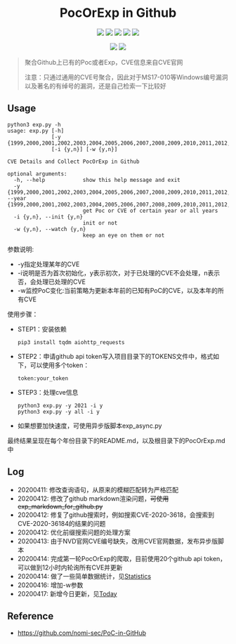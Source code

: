 <h1 align="center">PocOrExp in Github</h1>

<p align="center">
  <img      src="https://img.shields.io/badge/python-3.6-blue"/>
  <img      src="https://img.shields.io/github/stars/ycdxsb/PocOrExp_in_Github"/>  
  <img      src="https://img.shields.io/github/forks/ycdxsb/PocOrExp_in_Github"/> 
  <img      src="https://img.shields.io/github/issues/ycdxsb/PocOrExp_in_Github"/> 
  <img      src="https://img.shields.io/github/license/ycdxsb/PocOrExp_in_Github"/> 
</p>
<p align="center">
<img      src="https://img.shields.io/github/commit-activity/m/ycdxsb/PocOrExp_in_Github"/>
<img      src="https://img.shields.io/github/last-commit/ycdxsb/PocOrExp_in_Github"/>
</p>     

> 聚合Github上已有的Poc或者Exp，CVE信息来自CVE官网
>
> 注意：只通过通用的CVE号聚合，因此对于MS17-010等Windows编号漏洞以及著名的有绰号的漏洞，还是自己检索一下比较好

## Usage

```
python3 exp.py -h
usage: exp.py [-h]
              [-y {1999,2000,2001,2002,2003,2004,2005,2006,2007,2008,2009,2010,2011,2012,2013,2014,2015,2016,2017,2018,2019,2020,2021,all}]
              [-i {y,n}] [-w {y,n}]

CVE Details and Collect PocOrExp in Github

optional arguments:
  -h, --help            show this help message and exit
  -y {1999,2000,2001,2002,2003,2004,2005,2006,2007,2008,2009,2010,2011,2012,2013,2014,2015,2016,2017,2018,2019,2020,2021,all}, --year {1999,2000,2001,2002,2003,2004,2005,2006,2007,2008,2009,2010,2011,2012,2013,2014,2015,2016,2017,2018,2019,2020,2021,all}
                        get Poc or CVE of certain year or all years
  -i {y,n}, --init {y,n}
                        init or not
  -w {y,n}, --watch {y,n}
                        keep an eye on them or not
```
参数说明:
- -y指定处理某年的CVE
- -i说明是否为首次初始化，y表示初次，对于已处理的CVE不会处理，n表示否，会处理已处理的CVE
- -w监控PoC变化:当前策略为更新本年前的已知有PoC的CVE，以及本年的所有CVE

使用步骤：
- STEP1：安装依赖

  ```
  pip3 install tqdm aiohttp_requests
  ```

- STEP2：申请github api token写入项目目录下的TOKENS文件中，格式如下，可以使用多个token：

  ```
  token:your_token
  ```

- STEP3：处理cve信息

  ```
  python3 exp.py -y 2021 -i y
  python3 exp.py -y all -i y
  ```

- 如果想要加快速度，可使用异步版脚本exp_async.py

最终结果呈现在每个年份目录下的README.md，以及根目录下的PocOrExp.md中


## Log
- 20200411: 修改查询语句，从原来的模糊匹配转为严格匹配
- 20200412: 修改了github markdown渲染问题，~~可使用exp_markdown_for_github.py~~
- 20200412: 修复了github搜索时，例如搜索CVE-2020-3618，会搜索到CVE-2020-36184的结果的问题
- 20200412: 优化前缀搜索问题的处理方案
- 20200413: 由于NVD官网CVE编号缺失，改用CVE官网数据，发布异步版脚本
- 20200414: 完成第一轮PocOrExp的爬取，目前使用20个github api token，可以做到12小时内轮询所有CVE并更新
- 20200414: 做了一些简单数据统计，见[Statistics](https://github.com/ycdxsb/PocOrExp_in_Github/tree/main/Statistics/README.md)
- 20200416: 增加-w参数
- 20200417: 新增今日更新，见[Today](https://github.com/ycdxsb/PocOrExp_in_Github/tree/main/Today.md)
## Reference
- https://github.com/nomi-sec/PoC-in-GitHub


